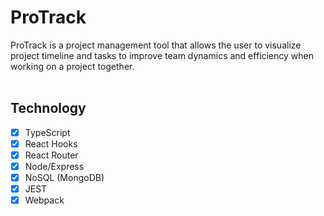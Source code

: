 # ProTrack
ProTrack is a project management tool that allows the user to visualize project timeline and tasks to improve team dynamics and efficiency when working on a project together. 
<br></br>

## Technology
- [x] TypeScript
- [x] React Hooks
- [x] React Router
- [x] Node/Express
- [x] NoSQL (MongoDB)
- [x] JEST
- [x] Webpack